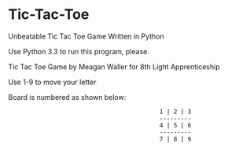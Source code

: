 Tic-Tac-Toe
===========

Unbeatable Tic Tac Toe Game Written in Python

Use Python 3.3 to run this program, please.

Tic Tac Toe Game by Meagan Waller for 8th Light Apprenticeship

Use 1-9 to move your letter

Board is numbered as shown below:

                                               1 | 2 | 3
                                               ---------
                                               4 | 5 | 6
                                               ---------
                                               7 | 8 | 9
